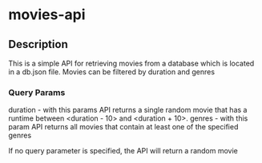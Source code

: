 # movies-api

## Description

This is a simple API for retrieving movies from a database which is located in a db.json file.
Movies can be filtered by duration and genres

### Query Params

duration - with this params API returns a single random movie that has a runtime between <duration - 10> and <duration + 10>.
genres - with this param API returns all movies that contain at least one of the specified genres

If no query parameter is specified, the API will return a random movie
